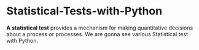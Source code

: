 # Statistical-Tests-with-Python

**A statistical test** provides a mechanism for making quantitative decisions about a process or processes.
We are gonna see various Statistical test with Python.
